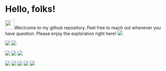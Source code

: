 # Hello, folks! 
<img src="https://raw.githubusercontent.com/MartinHeinz/MartinHeinz/master/wave.gif" width="30px">Weclcome to my github repository. Feel free to reach out whenever you have question. Please enjoy the exploration right here!
![](https://img.shields.io/badge/<OS>-<Linux>-informational?style=flat&logo=<LOGO_NAME>&logoColor=white&color=2bbc8a)

![](https://img.shields.io/badge/<Software>-<ROS>-informational?style=flat&logo=<LOGO_NAME>&logoColor=white&color=2bbc8a)
![](https://img.shields.io/badge/<Software>-<Matlab>-informational?style=flat&logo=<LOGO_NAME>&logoColor=white&color=2bbc8a)

![](https://img.shields.io/badge/<Code>-<C++>-informational?style=flat&logo=<LOGO_NAME>&logoColor=white&color=2bbc8a)
![](https://img.shields.io/badge/<Code>-<Python>-informational?style=flat&logo=<LOGO_NAME>&logoColor=white&color=2bbc8a)
![](https://img.shields.io/badge/<Code>-<Matlab>-informational?style=flat&logo=<LOGO_NAME>&logoColor=white&color=2bbc8a)


![](https://img.shields.io/badge/<Research_Field>-<Computer_Vision>-informational?style=flat&logo=<LOGO_NAME>&logoColor=white&color=2bbc8a)
![](https://img.shields.io/badge/<Research_Field>-<Deep_Learning>-informational?style=flat&logo=<LOGO_NAME>&logoColor=white&color=2bbc8a)
![](https://img.shields.io/badge/<Research_Field>-<Path_Planning_and_Following>-informational?style=flat&logo=<LOGO_NAME>&logoColor=white&color=2bbc8a)
![](https://img.shields.io/badge/<Research_Field>-<SLAM>-informational?style=flat&logo=<LOGO_NAME>&logoColor=white&color=2bbc8a)
![](https://img.shields.io/badge/<Research_Field>-<Robust_Controller>-informational?style=flat&logo=<LOGO_NAME>&logoColor=white&color=2bbc8a)
